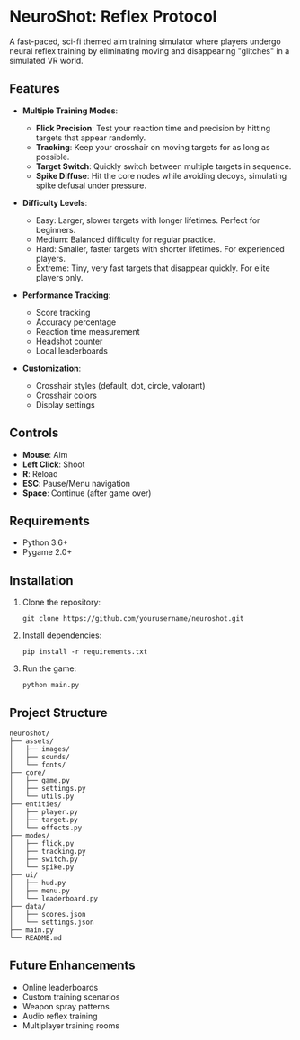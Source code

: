 # NeuroShot: Reflex Protocol

A fast-paced, sci-fi themed aim training simulator where players undergo neural reflex training by eliminating moving and disappearing "glitches" in a simulated VR world.

## Features

- **Multiple Training Modes**:
  - **Flick Precision**: Test your reaction time and precision by hitting targets that appear randomly.
  - **Tracking**: Keep your crosshair on moving targets for as long as possible.
  - **Target Switch**: Quickly switch between multiple targets in sequence.
  - **Spike Diffuse**: Hit the core nodes while avoiding decoys, simulating spike defusal under pressure.

- **Difficulty Levels**:
  - Easy: Larger, slower targets with longer lifetimes. Perfect for beginners.
  - Medium: Balanced difficulty for regular practice.
  - Hard: Smaller, faster targets with shorter lifetimes. For experienced players.
  - Extreme: Tiny, very fast targets that disappear quickly. For elite players only.

- **Performance Tracking**:
  - Score tracking
  - Accuracy percentage
  - Reaction time measurement
  - Headshot counter
  - Local leaderboards

- **Customization**:
  - Crosshair styles (default, dot, circle, valorant)
  - Crosshair colors
  - Display settings

## Controls

- **Mouse**: Aim
- **Left Click**: Shoot
- **R**: Reload
- **ESC**: Pause/Menu navigation
- **Space**: Continue (after game over)

## Requirements

- Python 3.6+
- Pygame 2.0+

## Installation

1. Clone the repository:
   ```
   git clone https://github.com/yourusername/neuroshot.git
   ```

2. Install dependencies:
   ```
   pip install -r requirements.txt
   ```

3. Run the game:
   ```
   python main.py
   ```

## Project Structure

```
neuroshot/
├── assets/
│   ├── images/
│   ├── sounds/
│   └── fonts/
├── core/
│   ├── game.py
│   ├── settings.py
│   └── utils.py
├── entities/
│   ├── player.py
│   ├── target.py
│   └── effects.py
├── modes/
│   ├── flick.py
│   ├── tracking.py
│   ├── switch.py
│   └── spike.py
├── ui/
│   ├── hud.py
│   ├── menu.py
│   └── leaderboard.py
├── data/
│   ├── scores.json
│   └── settings.json
├── main.py
└── README.md
```

## Future Enhancements

- Online leaderboards
- Custom training scenarios
- Weapon spray patterns
- Audio reflex training
- Multiplayer training rooms
